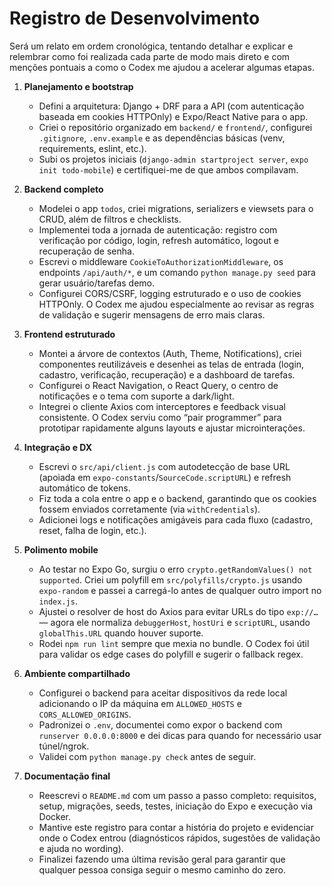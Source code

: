 # Registro de Desenvolvimento
Será um relato em ordem cronológica, tentando detalhar e explicar e relembrar como foi realizada cada parte de modo mais direto e com menções pontuais a como o Codex me ajudou a acelerar algumas etapas.

1. **Planejamento e bootstrap**
   - Defini a arquitetura: Django + DRF para a API (com autenticação baseada em cookies HTTPOnly) e Expo/React Native para o app.  
   - Criei o repositório organizado em `backend/` e `frontend/`, configurei `.gitignore`, `.env.example` e as dependências básicas (venv, requirements, eslint, etc.).  
   - Subi os projetos iniciais (`django-admin startproject server`, `expo init todo-mobile`) e certifiquei-me de que ambos compilavam.

2. **Backend completo**
   - Modelei o app `todos`, criei migrations, serializers e viewsets para o CRUD, além de filtros e checklists.  
   - Implementei toda a jornada de autenticação: registro com verificação por código, login, refresh automático, logout e recuperação de senha.  
   - Escrevi o middleware `CookieToAuthorizationMiddleware`, os endpoints `/api/auth/*`, e um comando `python manage.py seed` para gerar usuário/tarefas demo.  
   - Configurei CORS/CSRF, logging estruturado e o uso de cookies HTTPOnly. O Codex me ajudou especialmente ao revisar as regras de validação e sugerir mensagens de erro mais claras.

3. **Frontend estruturado**
   - Montei a árvore de contextos (Auth, Theme, Notifications), criei componentes reutilizáveis e desenhei as telas de entrada (login, cadastro, verificação, recuperação) e a dashboard de tarefas.  
   - Configurei o React Navigation, o React Query, o centro de notificações e o tema com suporte a dark/light.  
   - Integrei o cliente Axios com interceptores e feedback visual consistente. O Codex serviu como “pair programmer” para prototipar rapidamente alguns layouts e ajustar microinterações.

4. **Integração e DX**
   - Escrevi o `src/api/client.js` com autodetecção de base URL (apoiada em `expo-constants`/`SourceCode.scriptURL`) e refresh automático de tokens.  
   - Fiz toda a cola entre o app e o backend, garantindo que os cookies fossem enviados corretamente (via `withCredentials`).  
   - Adicionei logs e notificações amigáveis para cada fluxo (cadastro, reset, falha de login, etc.).

5. **Polimento mobile**
   - Ao testar no Expo Go, surgiu o erro `crypto.getRandomValues() not supported`. Criei um polyfill em `src/polyfills/crypto.js` usando `expo-random` e passei a carregá-lo antes de qualquer outro import no `index.js`.  
   - Ajustei o resolver de host do Axios para evitar URLs do tipo `exp://…` — agora ele normaliza `debuggerHost`, `hostUri` e `scriptURL`, usando `globalThis.URL` quando houver suporte.  
   - Rodei `npm run lint` sempre que mexia no bundle. O Codex foi útil para validar os edge cases do polyfill e sugerir o fallback regex.

6. **Ambiente compartilhado**
   - Configurei o backend para aceitar dispositivos da rede local adicionando o IP da máquina em `ALLOWED_HOSTS` e `CORS_ALLOWED_ORIGINS`.  
   - Padronizei o `.env`, documentei como expor o backend com `runserver 0.0.0.0:8000` e dei dicas para quando for necessário usar túnel/ngrok.  
   - Validei com `python manage.py check` antes de seguir.

7. **Documentação final**
   - Reescrevi o `README.md` com um passo a passo completo: requisitos, setup, migrações, seeds, testes, iniciação do Expo e execução via Docker.  
   - Mantive este registro para contar a história do projeto e evidenciar onde o Codex entrou (diagnósticos rápidos, sugestões de validação e ajuda no wording).  
   - Finalizei fazendo uma última revisão geral para garantir que qualquer pessoa consiga seguir o mesmo caminho do zero.
